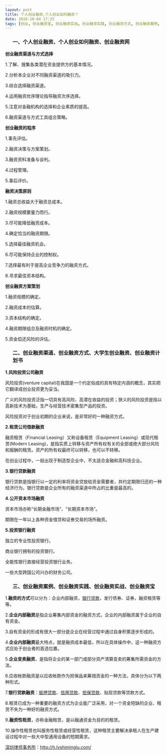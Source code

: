 ```yaml
---
layout: post
title: 个人创业融资,个人创业如何融资？
date: 2010-10-04 17:33
tags: [创业, 创业融资宝, 创业融资实战, 创业融资实践, 创业融资方式, 创业融资案例, 创业融资渠道, 创业融资网, 创业融资计划书, 大学生创业融资, 深圳法律顾问律师]
---
```

<ol>
<h3>一、个人创业融资、个人创业如何融资、创业融资网</h3>
</ol>
<strong>创业融资渠道与方式选择</strong>

1.了解、搜集各类潜在资金提供方的基本情况。

2.分析本企业对不同融资渠道的吸引力。

3.综合选择融资渠道。

4.运用融资优序理论指导融资次序选择。

5.注意对金融机构的选择和企业素质的提高。

6.融资渠道与方式工具组合策略。

<strong>创业融资的程序</strong>

1.事先评估。

2.融资决策与方案策划。

3.融资资料准备与谈判。

4.过程管理。

5.事后评价。

<strong>融资决策原则</strong>

1.融资总收益大于融资总成本。

2.融资规模要量力而行。

3.尽可能降低融资成本。

4.确定恰当的融资期限。

5.选择最佳融资机会。

6.尽可能保持企业的控制权。

7.选择最有利于提高企业竞争力的融资方式。

8.寻求最佳资本结构。

<strong>创业融资方案策划</strong>

1.融资规模的确定。

2.融资成本的估算。

3.资本结构的确定。

4.融资期限组合及融资时机的确定。

5.资金偿还风险的评估。
<ol>
<h3>二、创业融资渠道、创业融资方式、大学生创业融资、创业融资计划书</h3>
</ol>
<strong>1.风险投资公司融资</strong>

风险投资(venture capital)在我国是一个约定俗成的具有特定内涵的概念，其实把它翻译成创业投资更为妥当。

广义的风险投资泛指一切具有高风险、高潜在收益的投资；狭义的风险投资是指以高新技术为基础，生产与经营技术密集型产品的投资。

风险投资对于创业初期的企业来说，是非常好的一种融资方式。

<strong>2.租赁公司借款融资</strong>

融资租赁（Financial Leasing）又称设备租赁（Equipment Leasing）或现代租赁(Modern Leasing)，是指实质上转移与资产所有权有关的全部或绝大部分风险和报酬的租赁。资产的所有权最终可以转移，也可以不转移。

在创业过程中，一般出现于制造型企业中，不太适合金融和高科技企业。

<strong>3.银行贷款融资</strong>

银行贷款是指银行以一定的利率将资金贷放给资金需要者，并约定期限归还的一种经济行为。银行贷款是企业所有的融资渠道中所占的比重是最高的。

<strong>4.公开资本市场融资</strong>

资本市场亦称“长期金融市场”、“长期资本市场”。

期限在一年以上各种资金借贷和证券交易的场所融资。

<strong>5.投资银行融资</strong>

独立的专业性投资银行。

商业银行拥有的投资银行。

全能性银行直接经营投资银行业务。

一些大型跨国公司兴办的财务公司。
<ol>
<h3>三、创业融资案例、创业融资实践、创业融资实战、创业融资宝</h3>
</ol>
1.<strong>融资的方式</strong>可以分为：企业内部融资，<a href="http://h.lvshiminglu.com/law/318.html" target="_blank">银行贷款</a>，发行债券、证券，融资租赁等等。

2.<strong>企业内部融资</strong>是指企业筹集内部资金的融资方式，企业的内部融资属于企业的自有资金。

3.自有资金的形成有很大一部分是企业在经营过程中通过自身积累逐步形成的。

4.<strong>企业内部融资</strong>最大特点，就是融资成本最低，所以在具体操作中，这一种融资方式应处于创业者的首选位置。

5.<strong>企业变卖融资</strong>，是指将企业的某一部门或部分资产清算变卖的筹集所需资金的方法。

6.应收帐款融资是以应收帐款作为担保品来筹措资金的一种方法，具体分为以下两种形式。

7.<strong>银行贷款融资</strong>：<a href="http://h.lvshiminglu.com/law/304.html" target="_blank">抵押贷款</a>、<a href="http://h.lvshiminglu.com/law/tag/%E4%BF%A1%E7%94%A8%E8%B4%B7%E6%AC%BE" target="_blank">信用贷款</a>、<a href="http://h.lvshiminglu.com/law/tag/%E6%8B%85%E4%BF%9D%E8%B4%B7%E6%AC%BE" target="_blank">担保贷款</a>、贴现贷款等贷款方式。

8.租赁已成为一种重要的融资方式为企业能广泛采用，对一个资金短缺的企业、租赁不失为一种好的融资方式。

9<strong>.融资性租资</strong>，亦称金融租赁，是以融通资金为目的的租赁。

10.操作性租赁也叫服务性租赁或经营性租赁，这种租赁主要解决承租人在生产建设过程中对一些大中型通用设备的短期需求。

<a href="http://h.lvshiminglu.com/">深圳律师事务所</a>：<a href="http://h.lvshiminglu.com/">http://h.lvshiminglu.com/</a>


